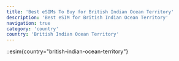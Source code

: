 ```yaml
---
title: 'Best eSIMs To Buy for British Indian Ocean Territory'
description: 'Best eSIM for British Indian Ocean Territory'
navigation: true
category: 'country'
country: 'British Indian Ocean Territory'
---
```


::esim{country="british-indian-ocean-territory"}
